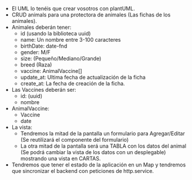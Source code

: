 
- El UML lo tenéis que crear vosotros con plantUML.
- CRUD animals para una protectora de animales (Las fichas de los animales).
- Animales deberán tener:
  - id (usando la biblioteca uuid)
  - name: Un nombre entre 3-100 caracteres
  - birthDate: date-fnd
  - gender: M/F
  - size: (Pequeño/Mediano/Grande)
  - breed (Raza)
  - vaccine: AnimalVaccine[]
  - update_at: Ultima fecha de actualización de la ficha
  - create_at: La fecha de creación de la ficha.
- Las Vaccines deberán ser:
  - id: (uuid)
  - nombre
- AnimalVaccine:
   - Vaccine
   - date
- La  vista:
  - Tendremos la mitad de la pantalla un formulario para Agregar/Editar (Se reutilizará el componente del formulario)
  - La otra mitad de la pantalla será una TABLA con los datos del animal (Se podrá cambiar la vista de los datos con un desplegable)
    mostrando una vista en CARTAS.
- Tendremos que tener el estado de la aplicación en un Map y tendremos que sincronizar el backend con peticiones de http.service.



